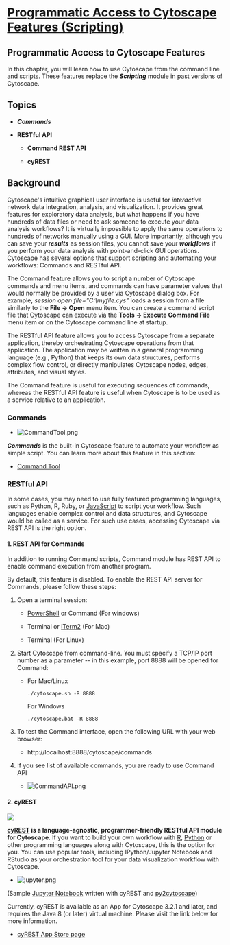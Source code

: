 [Programmatic Access to Cytoscape Features (Scripting)](http://wiki.cytoscape.org/Cytoscape_3/UserManual/Cytoscape_3/UserManual/ProgrammaticAccess)
===================================================================================================================================================

Programmatic Access to Cytoscape Features
-----------------------------------------

In this chapter, you will learn how to use Cytoscape from the command
line and scripts. These features replace the ***Scripting*** module in
past versions of Cytoscape.

Topics
------

-   ***Commands***

-   **RESTful API**

    -   **Command REST API**

    -   **cyREST**

Background
----------

Cytoscape's intuitive graphical user interface is useful for
*interactive* network data integration, analysis, and visualization. It
provides great features for exploratory data analysis, but what happens
if you have hundreds of data files or need to ask someone to execute
your data analysis workflows? It is virtually impossible to apply the
same operations to hundreds of networks manually using a GUI. More
importantly, although you can save your ***results*** as session files,
you cannot save your ***workflows*** if you perform your data analysis
with point-and-click GUI operations. Cytoscape has several options that
support scripting and automating your workflows: Commands and RESTful
API.

The Command feature allows you to script a number of Cytoscape commands
and menu items, and commands can have parameter values that would
normally be provided by a user via Cytoscape dialog box. For example,
*session open file="C:\\myfile.cys"* loads a session from a file
similarly to the **File → Open** menu item. You can create a command
script file that Cytoscape can execute via the **Tools → Execute Command
File** menu item or on the Cytoscape command line at startup.

The RESTful API feature allows you to access Cytoscape from a separate
application, thereby orchestrating Cytoscape operations from that
application. The application may be written in a general programming
language (e.g., Python) that keeps its own data structures, performs
complex flow control, or directly manipulates Cytoscape nodes, edges,
attributes, and visual styles.

The Command feature is useful for executing sequences of commands,
whereas the RESTful API feature is useful when Cytoscape is to be used
as a service relative to an application.

### Commands

-   ![CommandTool.png](http://wiki.cytoscape.org//Cytoscape_3/UserManual/ProgrammaticAccess?action=AttachFile&do=get&target=CommandTool.png)

***Commands*** is the built-in Cytoscape feature to automate your
workflow as simple script. You can learn more about this feature in this
section:

-   [Command
    Tool](http://wiki.cytoscape.org/Cytoscape_3/UserManual/Command_Tool#)

### RESTful API

In some cases, you may need to use fully featured programming languages,
such as Python, R, Ruby, or
[JavaScript](http://wiki.cytoscape.org/Cytoscape_3/UserManual/JavaScript#)
to script your workflow. Such languages enable complex control and data
structures, and Cytoscape would be called as a service. For such use
cases, accessing Cytoscape via REST API is the right option.

#### 1. REST API for Commands

In addition to running Command scripts, Command module has REST API to
enable command execution from another program.

By default, this feature is disabled. To enable the REST API server for
Commands, please follow these steps:

1.  Open a terminal session:

    -   [PowerShell](http://wiki.cytoscape.org/Cytoscape_3/UserManual/PowerShell#)
        or Command (For windows)

    -   Terminal or [iTerm2](https://www.iterm2.com/) (For Mac)

    -   Terminal (For Linux)

2.  Start Cytoscape from command-line. You must specify a TCP/IP port
    number as a parameter -- in this example, port 8888 will be opened
    for Command:

    -   For Mac/Linux

            ./cytoscape.sh -R 8888

        For Windows

            ./cytoscape.bat -R 8888

3.  To test the Command interface, open the following URL with your web
    browser:

    -   http://localhost:8888/cytoscape/commands

4.  If you see list of available commands, you are ready to use Command
    API

    -   ![CommandAPI.png](http://wiki.cytoscape.org//Cytoscape_3/UserManual/ProgrammaticAccess?action=AttachFile&do=get&target=CommandAPI.png)

#### 2. cyREST

![](https://raw.githubusercontent.com/idekerlab/cyREST/master/docs/images/logo300.png)

**[cyREST](http://apps.cytoscape.org/apps/cyrest) is a
language-agnostic, programmer-friendly RESTful API module for
Cytoscape**. If you want to build your own workflow with
[R](http://www.r-project.org/), [Python](https://www.python.org/) or
other programming languages along with Cytoscape, this is the option for
you. You can use popular tools, including IPython/Jupyter Notebook and
RStudio as your orchestration tool for your data visualization workflow
with Cytoscape.

-   ![jupyter.png](http://wiki.cytoscape.org//Cytoscape_3/UserManual/ProgrammaticAccess?action=AttachFile&do=get&target=jupyter.png)

(Sample [Jupyter
Notebook](http://nbviewer.ipython.org/github/idekerlab/py2cytoscape/blob/develop/examples/New_wrapper_api_sample.ipynb)
written with cyREST and
[py2cytoscape](https://github.com/idekerlab/py2cytoscape))

Currently, cyREST is available as an App for Cytoscape 3.2.1 and later,
and requires the Java 8 (or later) virtual machine. Please visit the
link below for more information.

-   [cyREST App Store page](http://apps.cytoscape.org/apps/cyrest)
